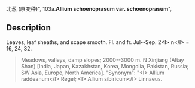 北葱 (原变种)",
103a.**Allium schoenoprasum var. schoenoprasum**",

## Description
Leaves, leaf sheaths, and scape smooth. Fl. and fr. Jul--Sep. 2&lt;I&gt; n&lt;/I&gt; = 16, 24, 32.

> Meadows, valleys, damp slopes; 2000--3000 m. N Xinjiang (Altay Shan) [India, Japan, Kazakhstan, Korea, Mongolia, Pakistan, Russia; SW Asia, Europe, North America].
  "Synonym": "&lt;I&gt; Allium raddeanum&lt;/I&gt; Regel; &lt;I&gt; Allium sibiricum&lt;/I&gt; Linnaeus.
